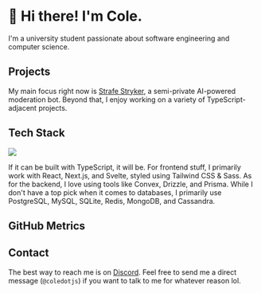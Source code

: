 # 👋 Hi there! I'm Cole.

I'm a university student passionate about software engineering and computer science.

## Projects

My main focus right now is [Strafe Stryker](https://strafestryker.pw), a semi-private AI-powered moderation bot. Beyond that, I enjoy working on a variety of TypeScript-adjacent projects.

## Tech Stack

![](https://skillicons.dev/icons?i=ts,js,electron,jest,nodejs,bun,deno,docker,kubernetes,firebase,gcp,planetscale,neon,postgres,mysql,sqlite,redis,mongodb,cassandra&perline=7)

If it can be built with TypeScript, it will be. For frontend stuff, I primarily work with React, Next.js, and Svelte, styled using Tailwind CSS & Sass. As for the backend, I love using tools like Convex, Drizzle, and Prisma. While I don't have a top pick when it comes to databases, I primarily use PostgreSQL, MySQL, SQLite, Redis, MongoDB, and Cassandra.

## GitHub Metrics

## Contact

The best way to reach me is on [Discord](https://discord.com/). Feel free to send me a direct message (`@coledotjs`) if you want to talk to me for whatever reason lol.